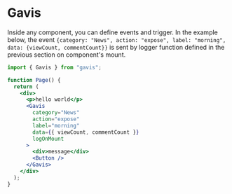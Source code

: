 # Gavis

Inside any component, you can define events and trigger. In the example below, the event `{category: "News", action: "expose", label: "morning", data: {viewCount, commentCount}}` is sent by logger function defined in the previous section on component's mount.

```jsx
import { Gavis } from "gavis";

function Page() {
  return (
    <div>
      <p>hello world</p>​
      <Gavis
        category="News"
        action="expose"
        label="morning"
        data={{ viewCount, commentCount }}
        logOnMount
      >
        <div>message</div>
        <Button />
      </Gavis>
    </div>
  );
}
```
